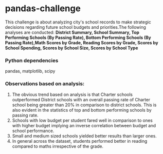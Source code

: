 # pandas-challenge

This challenge is about analyzing city's school records to make strategic decisions regarding future school budgets and priorities.The following analyses are conducted:
  **District Summary, School Summary, Top Performing Schools (By Passing Rate), Bottom Performing Schools (By Passing Rate),Math Scores by Grade, Reading Scores by Grade, Scores by School Spending, Scores by School Size, Scores by School Type**


### Python dependencies
pandas, matplotlib, scipy

### Observations based on analysis:

1. The obvious trend based on analysis is that Charter schools outperformed District schools with an overall passing rate of Charter school being greater than 20% in comparison to district schools. This is also evident in the statistics of top and bottom performing schools by passing rate. 
2. Schools with low budget per student fared well in comparison to ones with higher budget implying an inverse correlation between budget and school performance. 
3. Small and medium sized schools yielded better results than larger ones.
4. In general across the dataset, students performed better in reading compared to maths irrespective of the grade.




